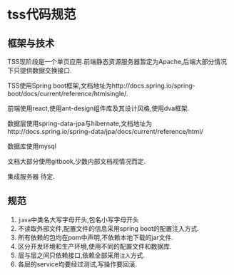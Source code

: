 # tss代码规范

## 框架与技术
TSS现阶段是一个单页应用.前端静态资源服务器暂定为Apache,后端大部分情况下只提供数据交换接口.

TSS使用Spring boot框架,文档地址为http://docs.spring.io/spring-boot/docs/current/reference/htmlsingle/.

前端使用react,使用ant-design组件库及其设计风格,使用dva框架.

数据层使用spring-data-jpa与hibernate,文档地址为http://docs.spring.io/spring-data/jpa/docs/current/reference/html/

数据库使用mysql

文档大部分使用gitbook,少数内部文档视情况而定.

集成服务器 待定.

## 规范
1. `java`中类名大写字母开头,包名小写字母开头
2. 不读取外部文件,配置文件的信息采用spring boot的配置注入方式.
3. 所有依赖的包均在pom中声明,不依赖本地下载的jar文件.
3. 区分开发环境和生产环境,使用不同的配置文件和数据库.
5. 层与层之间只依赖接口,依赖全部采用`注入`方式.
6. 各层的service均要经过测试,写操作要回滚.
